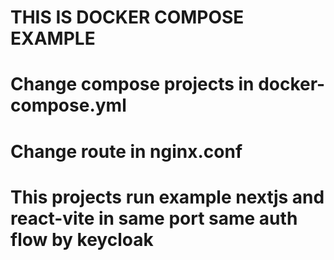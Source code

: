 # THIS IS DOCKER COMPOSE EXAMPLE
# Change compose projects in docker-compose.yml
# Change route in nginx.conf
# This projects run example nextjs and react-vite in same port same auth flow by keycloak

